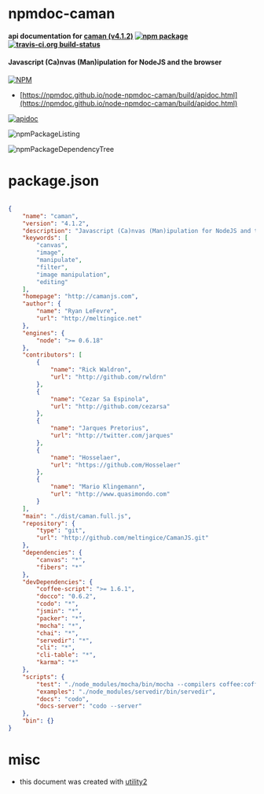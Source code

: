 # npmdoc-caman

#### api documentation for  [caman (v4.1.2)](http://camanjs.com)  [![npm package](https://img.shields.io/npm/v/npmdoc-caman.svg?style=flat-square)](https://www.npmjs.org/package/npmdoc-caman) [![travis-ci.org build-status](https://api.travis-ci.org/npmdoc/node-npmdoc-caman.svg)](https://travis-ci.org/npmdoc/node-npmdoc-caman)

#### Javascript (Ca)nvas (Man)ipulation for NodeJS and the browser

[![NPM](https://nodei.co/npm/caman.png?downloads=true&downloadRank=true&stars=true)](https://www.npmjs.com/package/caman)

- [https://npmdoc.github.io/node-npmdoc-caman/build/apidoc.html](https://npmdoc.github.io/node-npmdoc-caman/build/apidoc.html)

[![apidoc](https://npmdoc.github.io/node-npmdoc-caman/build/screenCapture.buildCi.browser.%252Ftmp%252Fbuild%252Fapidoc.html.png)](https://npmdoc.github.io/node-npmdoc-caman/build/apidoc.html)

![npmPackageListing](https://npmdoc.github.io/node-npmdoc-caman/build/screenCapture.npmPackageListing.svg)

![npmPackageDependencyTree](https://npmdoc.github.io/node-npmdoc-caman/build/screenCapture.npmPackageDependencyTree.svg)



# package.json

```json

{
    "name": "caman",
    "version": "4.1.2",
    "description": "Javascript (Ca)nvas (Man)ipulation for NodeJS and the browser",
    "keywords": [
        "canvas",
        "image",
        "manipulate",
        "filter",
        "image manipulation",
        "editing"
    ],
    "homepage": "http://camanjs.com",
    "author": {
        "name": "Ryan LeFevre",
        "url": "http://meltingice.net"
    },
    "engines": {
        "node": ">= 0.6.18"
    },
    "contributors": [
        {
            "name": "Rick Waldron",
            "url": "http://github.com/rwldrn"
        },
        {
            "name": "Cezar Sa Espinola",
            "url": "http://github.com/cezarsa"
        },
        {
            "name": "Jarques Pretorius",
            "url": "http://twitter.com/jarques"
        },
        {
            "name": "Hosselaer",
            "url": "https://github.com/Hosselaer"
        },
        {
            "name": "Mario Klingemann",
            "url": "http://www.quasimondo.com"
        }
    ],
    "main": "./dist/caman.full.js",
    "repository": {
        "type": "git",
        "url": "http://github.com/meltingice/CamanJS.git"
    },
    "dependencies": {
        "canvas": "*",
        "fibers": "*"
    },
    "devDependencies": {
        "coffee-script": ">= 1.6.1",
        "docco": "0.6.2",
        "codo": "*",
        "jsmin": "*",
        "packer": "*",
        "mocha": "*",
        "chai": "*",
        "servedir": "*",
        "cli": "*",
        "cli-table": "*",
        "karma": "*"
    },
    "scripts": {
        "test": "./node_modules/mocha/bin/mocha --compilers coffee:coffee-script --reporter spec --globals Caman ./test/unit/*.coffee && ./node_modules/.bin/karma start --single-run",
        "examples": "./node_modules/servedir/bin/servedir",
        "docs": "codo",
        "docs-server": "codo --server"
    },
    "bin": {}
}
```



# misc
- this document was created with [utility2](https://github.com/kaizhu256/node-utility2)
